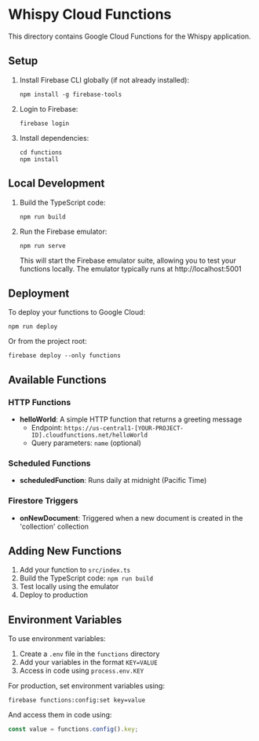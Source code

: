 # Whispy Cloud Functions

This directory contains Google Cloud Functions for the Whispy application.

## Setup

1. Install Firebase CLI globally (if not already installed):
   ```
   npm install -g firebase-tools
   ```

2. Login to Firebase:
   ```
   firebase login
   ```

3. Install dependencies:
   ```
   cd functions
   npm install
   ```

## Local Development

1. Build the TypeScript code:
   ```
   npm run build
   ```

2. Run the Firebase emulator:
   ```
   npm run serve
   ```

   This will start the Firebase emulator suite, allowing you to test your functions locally.
   The emulator typically runs at http://localhost:5001

## Deployment

To deploy your functions to Google Cloud:

```
npm run deploy
```

Or from the project root:

```
firebase deploy --only functions
```

## Available Functions

### HTTP Functions

- **helloWorld**: A simple HTTP function that returns a greeting message
  - Endpoint: `https://us-central1-[YOUR-PROJECT-ID].cloudfunctions.net/helloWorld`
  - Query parameters: `name` (optional)

### Scheduled Functions

- **scheduledFunction**: Runs daily at midnight (Pacific Time)

### Firestore Triggers

- **onNewDocument**: Triggered when a new document is created in the 'collection' collection

## Adding New Functions

1. Add your function to `src/index.ts`
2. Build the TypeScript code: `npm run build`
3. Test locally using the emulator
4. Deploy to production

## Environment Variables

To use environment variables:

1. Create a `.env` file in the `functions` directory
2. Add your variables in the format `KEY=VALUE`
3. Access in code using `process.env.KEY`

For production, set environment variables using:

```
firebase functions:config:set key=value
```

And access them in code using:

```typescript
const value = functions.config().key;
```
